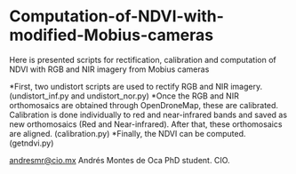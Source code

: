 # Computation-of-NDVI-with-modified-Mobius-cameras
Here is presented scripts for rectification, calibration and computation of NDVI with RGB and NIR imagery from Mobius cameras

*First, two undistort scripts are used to rectify RGB and NIR imagery. (undistort_inf.py and undistort_nor.py)
*Once the RGB and NIR orthomosaics are obtained through OpenDroneMap, these are calibrated. Calibration is done individually to red and near-infrared bands and saved as new orthomosaics (Red and Near-infrared). After that, these orthomosaics are aligned. (calibration.py)
*Finally, the NDVI can be computed. (getndvi.py)

andresmr@cio.mx
Andrés Montes de Oca
PhD student.
CIO.
